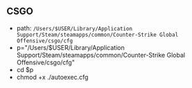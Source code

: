 ## CSGO
- path: `/Users/$USER/Library/Application Support/Steam/steamapps/common/Counter-Strike Global Offensive/csgo/cfg`
- p="/Users/$USER/Library/Application Support/Steam/steamapps/common/Counter-Strike Global Offensive/csgo/cfg"
- cd $p
- chmod +x ./autoexec.cfg
